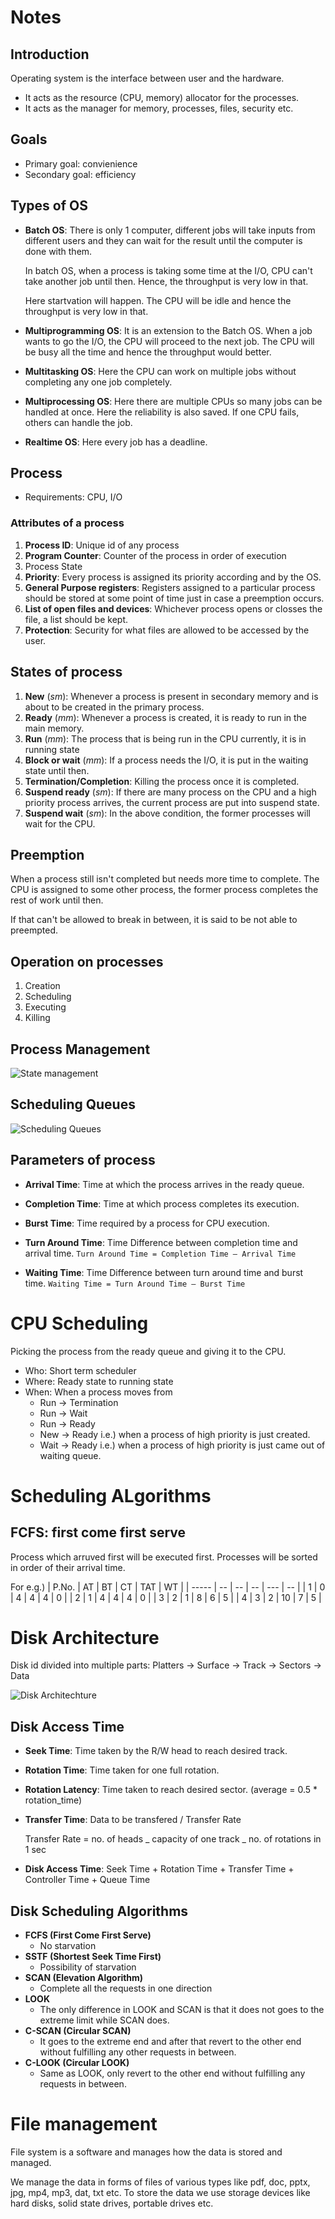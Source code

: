 # Notes

## Introduction

Operating system is the interface between user and the hardware.

-   It acts as the resource (CPU, memory) allocator for the processes.
-   It acts as the manager for memory, processes, files, security etc.

## Goals

-   Primary goal: convienience
-   Secondary goal: efficiency

## Types of OS

-   **Batch OS**: There is only 1 computer, different jobs will take inputs from different users and they can wait for the result until the computer is done with them.

    In batch OS, when a process is taking some time at the I/O, CPU can't take another job until then. Hence, the throughput is very low in that.

    Here startvation will happen. The CPU will be idle and hence the throughput is very low in that.

-   **Multiprogramming OS**: It is an extension to the Batch OS. When a job wants to go the I/O, the CPU will proceed to the next job. The CPU will be busy all the time and hence the throughput would better.

-   **Multitasking OS**: Here the CPU can work on multiple jobs without completing any one job completely.

-   **Multiprocessing OS**: Here there are multiple CPUs so many jobs can be handled at once. Here the reliability is also saved. If one CPU fails, others can handle the job.

-   **Realtime OS**: Here every job has a deadline.

## Process

-   Requirements: CPU, I/O

### Attributes of a process

1. **Process ID**: Unique id of any process
2. **Program Counter**: Counter of the process in order of execution
3. Process State
4. **Priority**: Every process is assigned its priority according and by the OS.
5. **General Purpose registers**: Registers assigned to a particular process should be stored at some point of time just in case a preemption occurs.
6. **List of open files and devices**: Whichever process opens or closses the file, a list should be kept.
7. **Protection**: Security for what files are allowed to be accessed by the user.

## States of process

1. **New** (_sm_): Whenever a process is present in secondary memory and is about to be created in the primary process.
1. **Ready** (_mm_): Whenever a process is created, it is ready to run in the main memory.
1. **Run** (_mm_): The process that is being run in the CPU currently, it is in running state
1. **Block or wait** (_mm_): If a process needs the I/O, it is put in the waiting state until then.
1. **Termination/Completion**: Killing the process once it is completed.
1. **Suspend ready** (_sm_): If there are many process on the CPU and a high priority process arrives, the current process are put into suspend state.
1. **Suspend wait** (_sm_): In the above condition, the former processes will wait for the CPU.

## Preemption

When a process still isn't completed but needs more time to complete. The CPU is assigned to some other process, the former process completes the rest of work until then.

If that can't be allowed to break in between, it is said to be not able to preempted.

## Operation on processes

1. Creation
2. Scheduling
3. Executing
4. Killing

## Process Management

![State management](./images/process_management_state.png)

## Scheduling Queues

![Scheduling Queues](./images/queueing.jpg)

## Parameters of process

-   **Arrival Time**: Time at which the process arrives in the ready queue.

-   **Completion Time**: Time at which process completes its execution.

-   **Burst Time**: Time required by a process for CPU execution.
-   **Turn Around Time**: Time Difference between completion time and arrival time.
    `Turn Around Time = Completion Time – Arrival Time`

-   **Waiting Time**: Time Difference between turn around time and burst time.
    `Waiting Time = Turn Around Time – Burst Time`

# CPU Scheduling

Picking the process from the ready queue and giving it to the CPU.

-   Who: Short term scheduler
-   Where: Ready state to running state
-   When: When a process moves from
    -   Run -> Termination
    -   Run -> Wait
    -   Run -> Ready
    -   New -> Ready i.e.) when a process of high priority is just created.
    -   Wait -> Ready i.e.) when a process of high priority is just came out of waiting queue.

# Scheduling ALgorithms

## FCFS: first come first serve

Process which arruved first will be executed first.
Processes will be sorted in order of their arrival time.

For e.g.)
| P.No. | AT | BT | CT | TAT | WT |
| ----- | -- | -- | -- | --- | -- |
| 1 | 0 | 4 | 4 | 4 | 0 |
| 2 | 1 | 4 | 4 | 4 | 0 |
| 3 | 2 | 1 | 8 | 6 | 5 |
| 4 | 3 | 2 | 10 | 7 | 5 |

# Disk Architecture

Disk id divided into multiple parts: Platters -> Surface -> Track -> Sectors -> Data

![Disk Architechture](./images/DiskMechanism.jpg)

## Disk Access Time

-   **Seek Time**: Time taken by the R/W head to reach desired track.
-   **Rotation Time**: Time taken for one full rotation.
-   **Rotation Latency**: Time taken to reach desired sector. (average = 0.5 \* rotation_time)
-   **Transfer Time**: Data to be transfered / Transfer Rate

    Transfer Rate = no. of heads _ capacity of one track _ no. of rotations in 1 sec

-   **Disk Access Time**: Seek Time + Rotation Time + Transfer Time + Controller Time + Queue Time

## Disk Scheduling Algorithms

-   **FCFS (First Come First Serve)**
    -   No starvation
-   **SSTF (Shortest Seek Time First)**
    -   Possibility of starvation
-   **SCAN (Elevation Algorithm)**
    -   Complete all the requests in one direction
-   **LOOK**
    -   The only difference in LOOK and SCAN is that it does not goes to the extreme limit while SCAN does.
-   **C-SCAN (Circular SCAN)**
    -   It goes to the extreme end and after that revert to the other end without fulfilling any other requests in between.
-   **C-LOOK (Circular LOOK)**
    -   Same as LOOK, only revert to the other end without fulfilling any requests in between.

# File management

File system is a software and manages how the data is stored and managed.

We manage the data in forms of files of various types like pdf, doc, pptx, jpg, mp4, mp3, dat, txt etc.
To store the data we use storage devices like hard disks, solid state drives, portable drives etc.

